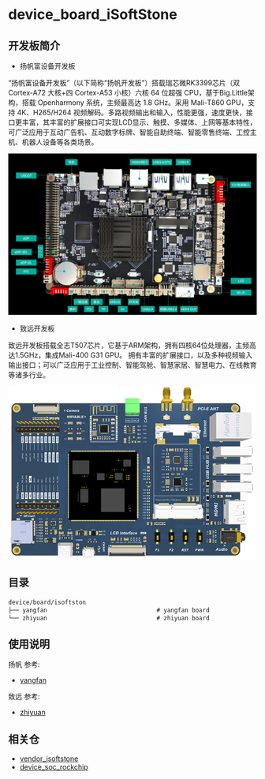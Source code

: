 # device_board_iSoftStone

## 开发板简介

- 扬帆富设备开发板

“扬帆富设备开发板”（以下简称“扬帆开发板”）搭载瑞芯微RK3399芯片（双 Cortex-A72 大核+四 Cortex-A53 小核）六核 64 位超强 CPU，基于Big.Little架构，搭载 Openharmony 系统，主频最高达 1.8 GHz。采用 Mali-T860 GPU，支持 4K、H265/H264 视频解码。多路视频输出和输入，性能更强，速度更快，接口更丰富，其丰富的扩展接口可实现LCD显示、触摸、多媒体、上网等基本特性，可广泛应用于互动广告机、互动数字标牌、智能自助终端、智能零售终端、工控主机、机器人设备等各类场景。

![图1 扬帆开发板](yangfan/figures/yangfan_board.png)

- 致远开发板

致远开发板搭载全志T507芯片，它基于ARM架构，拥有四核64位处理器，主频高达1.5GHz，集成Mali-400 G31 GPU。
拥有丰富的扩展接口，以及多种视频输入输出接口；可以广泛应用于工业控制、智能驾舱、智慧家居、智慧电力、在线教育等诸多行业。

![图2 致远开发板](zhiyuan/figures/EVB_OH1.png)

## 目录

```
device/board/isoftston				
├── yangfan                 			  # yangfan board
└── zhiyuan                 			  # zhiyuan board                        
```

## 使用说明

扬帆 参考:
- [yangfan](https://gitee.com/openharmony-sig/device_board_isoftstone/tree/master/yangfan/README_zh.md)

致远 参考:
- [zhiyuan](https://gitee.com/openharmony-sig/device_board_isoftstone/tree/master/zhiyuan/README_zh.md)


## 相关仓

* [vendor_isoftstone](https://gitee.com/openharmony-sig/vendor_isoftstone)
* [device_soc_rockchip](https://gitee.com/openharmony-sig/device_soc_rockchip)
